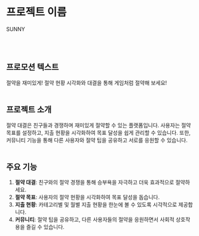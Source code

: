 # 프로젝트 이름
SUNNY

<br />
<br />

## 프로모션 텍스트
절약을 재미있게! 절약 현황 시각화와 대결을 통해 게임처럼 절약해 보세요!
<br />
<br />

## 프로젝트 소개
절약 대결은 친구들과 경쟁하며 재미있게 절약할 수 있는 플랫폼입니다. 사용자는 절약 목표를 설정하고, 지출 현황을 시각화하여 목표 달성을 쉽게 관리할 수 있습니다. 또한, 커뮤니티 기능을 통해 다른 사용자와 절약 팁을 공유하고 서로를 응원할 수 있습니다.
<br />
<br />

## 주요 기능
1. **절약 대결**: 친구와의 절약 경쟁을 통해 승부욕을 자극하고 더욱 효과적으로 절약하세요.
2. **절약 목표**: 사용자의 절약 현황을 시각화하여 목표 달성을 돕습니다.
3. **지출 현황**: 카테고리별 및 월별 지출 현황을 한눈에 볼 수 있도록 시각적으로 제공합니다.
4. **커뮤니티**: 절약 팁을 공유하고, 다른 사용자들의 절약을 응원하면서 사회적 상호작용을 즐길 수 있습니다.

